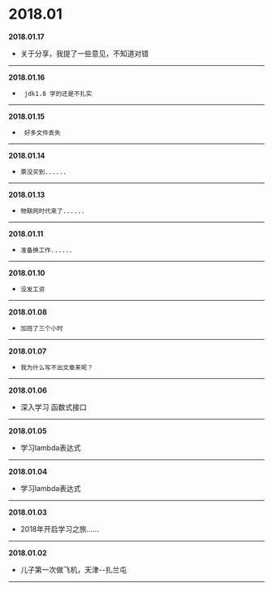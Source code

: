 # 2018.01

**2018.01.17**
*	关于分享，我提了一些意见，不知道对错
---

**2018.01.16**
*      jdk1.8 学的还是不扎实
---

**2018.01.15**
*      好多文件丢失
---

**2018.01.14**
*     票没买到......
---

**2018.01.13**
*     物联网时代来了......
---

**2018.01.11**
*     准备换工作......
---

**2018.01.10**
*     没发工资
---

**2018.01.08**
*     加班了三个小时
---

**2018.01.07**
*     我为什么写不出文章来呢？
---

**2018.01.06**
*    深入学习 函数式接口 
---

**2018.01.05**
*    学习lambda表达式
---

**2018.01.04**
*    学习lambda表达式
---

**2018.01.03**
*   2018年开启学习之旅......
---

**2018.01.02**
*   儿子第一次做飞机，天津--扎兰屯
---

